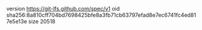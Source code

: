 version https://git-lfs.github.com/spec/v1
oid sha256:8a810cff704bd7698425bfe8a3fb71cb63797efad8e7ec6741fc4ed817e5e13e
size 20518
